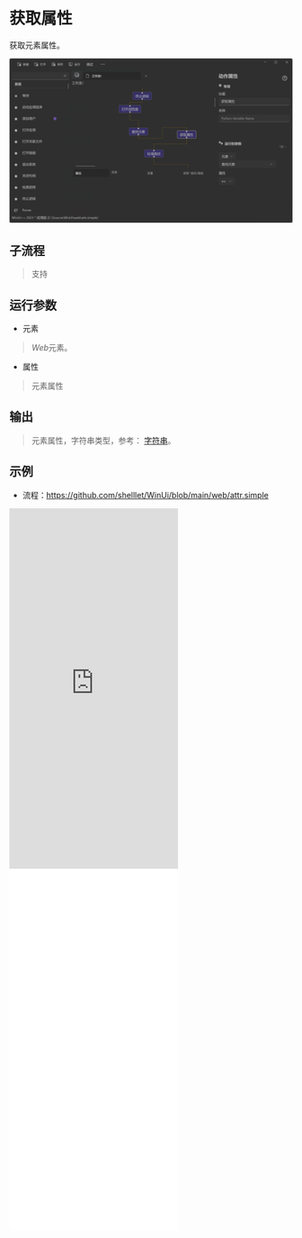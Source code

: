 # 获取属性 
获取元素属性。

![WebElementSendKey](./images/09.png ':size=90%')

## 子流程
> 支持


## 运行参数

* 元素
> *Web*元素。
* 属性
> 元素属性


## 输出
> 元素属性，字符串类型，参考： [字符串](./types/String.md)。

## 示例

* 流程：https://github.com/shelllet/WinUi/blob/main/web/attr.simple


<iframe type="text/html" height="640px" src="https://www.youtube.com/embed/JMiSP5vKtzs" frameborder="0"></iframe>

<iframe src="//player.bilibili.com/player.html?bvid=BV1VD421N7nz&page=1&autoplay=0" height='640px' scrolling="no" frameborder="no" framespacing="0" allowfullscreen="true"></iframe>